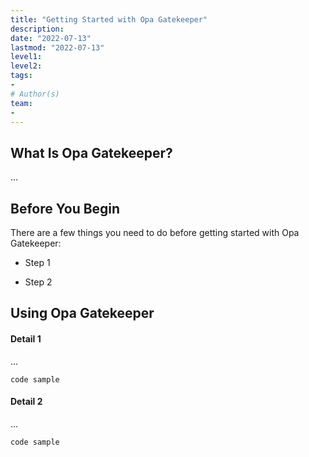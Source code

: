 ```yaml
---
title: "Getting Started with Opa Gatekeeper"
description: 
date: "2022-07-13"
lastmod: "2022-07-13"
level1:
level2:
tags:
- 
# Author(s)
team:
-
---
```


## What Is Opa Gatekeeper?

...

## Before You Begin

There are a few things you need to do before getting started with Opa Gatekeeper:

- Step 1

- Step 2

## Using Opa Gatekeeper

#### Detail 1

...

```
code sample
```

#### Detail 2

...

```
code sample
```
